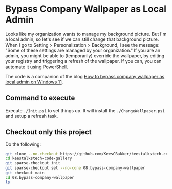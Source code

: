 # Bypass Company Wallpaper as Local Admin

Looks like my organization wants to manage my background picture. But I'm a local admin, 
so let's see if we can still change that background picture. When I go 
to Setting > Personalization > Background, I see the message: 
"Some of these settings are managed by your organization." If you are an admin, 
you might be able to (temporarily) override the wallpaper, by editing your registry and 
triggering a refresh of the wallpaper. If you can, you can automate it using PowerShell.

The code is a companion of the blog <a href="https://keestalkstech.com/2024/12/how-to-bypass-company-background-image-as-local-admin-on-windows-11/">How to bypass company wallpaper as local admin on Windows 11</a>.

## Command to execute

Execute `./Init.ps1` to set things up. It will install the `./ChangeWallpaper.ps1` and
setup a refresh task.

## Checkout only this project

Do the following:

```sh
git clone --no-checkout https://github.com/KeesCBakker/keestalkstech-code-gallery.git
cd keestalkstech-code-gallery
git sparse-checkout init
git sparse-checkout set --no-cone 08.bypass-company-wallpaper
git checkout main
cd 08.bypass-company-wallpaper
ls
```
